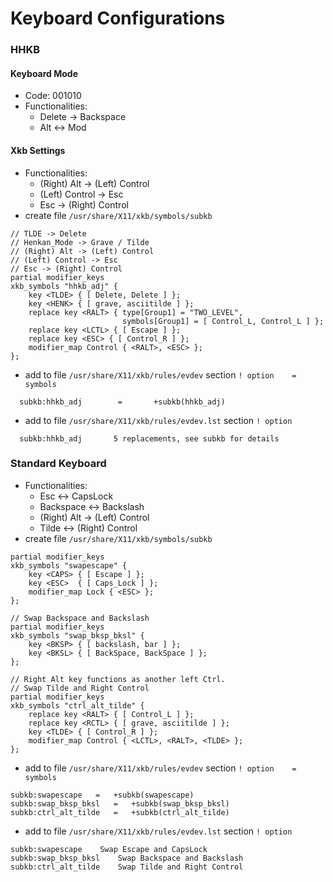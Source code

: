 # Keyboard Configurations

### HHKB

#### Keyboard Mode
- Code: 001010
- Functionalities:
  - Delete -> Backspace
  - Alt <-> Mod

#### Xkb Settings
- Functionalities:
  - (Right) Alt -> (Left) Control
  - (Left) Control -> Esc
  - Esc -> (Right) Control
- create file `/usr/share/X11/xkb/symbols/subkb`
```
// TLDE -> Delete
// Henkan_Mode -> Grave / Tilde
// (Right) Alt -> (Left) Control
// (Left) Control -> Esc
// Esc -> (Right) Control
partial modifier_keys
xkb_symbols "hhkb_adj" {
    key <TLDE> { [ Delete, Delete ] };
    key <HENK> { [ grave, asciitilde ] };
    replace key <RALT> { type[Group1] = "TWO_LEVEL",
                         symbols[Group1] = [ Control_L, Control_L ] };
    replace key <LCTL> { [ Escape ] };
    replace key <ESC> { [ Control_R ] };
    modifier_map Control { <RALT>, <ESC> };
};
```
- add to file `/usr/share/X11/xkb/rules/evdev` section `! option    =   symbols`
```
  subkb:hhkb_adj        =       +subkb(hhkb_adj)
```
- add to file `/usr/share/X11/xkb/rules/evdev.lst` section `! option`
```
  subkb:hhkb_adj       5 replacements, see subkb for details
```

### Standard Keyboard
- Functionalities:
  - Esc <-> CapsLock
  - Backspace <-> Backslash
  - (Right) Alt -> (Left) Control
  - Tilde <-> (Right) Control
- create file `/usr/share/X11/xkb/symbols/subkb`
```
partial modifier_keys
xkb_symbols "swapescape" {
    key <CAPS> { [ Escape ] };
    key <ESC>  { [ Caps_Lock ] };
    modifier_map Lock { <ESC> };
};
 
// Swap Backspace and Backslash
partial modifier_keys
xkb_symbols "swap_bksp_bksl" {
    key <BKSP> { [ backslash, bar ] };
    key <BKSL> { [ BackSpace, BackSpace ] };
};

// Right Alt key functions as another left Ctrl.
// Swap Tilde and Right Control
partial modifier_keys
xkb_symbols "ctrl_alt_tilde" {
    replace key <RALT> { [ Control_L ] };
    replace key <RCTL> { [ grave, asciitilde ] };
    key <TLDE> { [ Control_R ] };
    modifier_map Control { <LCTL>, <RALT>, <TLDE> };
};
```
- add to file `/usr/share/X11/xkb/rules/evdev` section `! option    =   symbols`
```
subkb:swapescape   =   +subkb(swapescape)
subkb:swap_bksp_bksl   =   +subkb(swap_bksp_bksl)
subkb:ctrl_alt_tilde   =   +subkb(ctrl_alt_tilde)

```
- add to file `/usr/share/X11/xkb/rules/evdev.lst` section `! option`
```
subkb:swapescape    Swap Escape and CapsLock
subkb:swap_bksp_bksl    Swap Backspace and Backslash
subkb:ctrl_alt_tilde    Swap Tilde and Right Control
```
